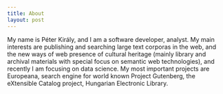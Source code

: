 ```yaml
---
title: About
layout: post
---
```



My name is Péter Király, and I am a software developer, analyst. My main interests are publishing and searching large text corporas in the web, and the new ways of web presence of cultural heritage (mainly library and archival materials with special focus on semantic web technologies), and recently I am focusing on data science. My most important projects are Europeana, search engine for world known Project Gutenberg, the eXtensible Catalog project, Hungarian Electronic Library.